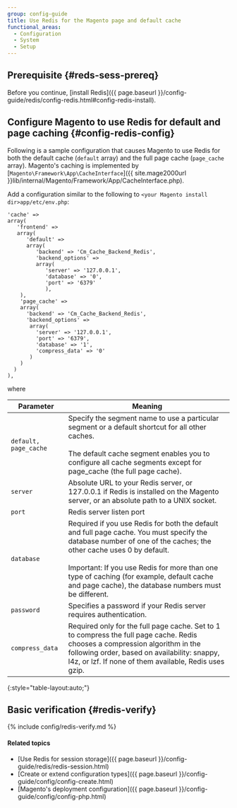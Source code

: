 ```yaml
---
group: config-guide
title: Use Redis for the Magento page and default cache
functional_areas:
  - Configuration
  - System
  - Setup
---
```


## Prerequisite {#reds-sess-prereq}

Before you continue, [install Redis]({{ page.baseurl }}/config-guide/redis/config-redis.html#config-redis-install).

## Configure Magento to use Redis for default and page caching {#config-redis-config}

Following is a sample configuration that causes Magento to use Redis for both the default cache (`default` array) and the full page cache (`page_cache` array). Magento's caching is implemented by [`Magento\Framework\App\CacheInterface`]({{ site.mage2000url }}lib/internal/Magento/Framework/App/CacheInterface.php).

Add a configuration similar to the following to `<your Magento install dir>app/etc/env.php`:

	'cache' =>
	array(
	   'frontend' =>
	   array(
	      'default' =>
	      array(
	         'backend' => 'Cm_Cache_Backend_Redis',
	         'backend_options' =>
	         array(
	            'server' => '127.0.0.1',
	            'database' => '0',
	            'port' => '6379'
	            ),
	    ),
	    'page_cache' =>
	    array(
	      'backend' => 'Cm_Cache_Backend_Redis',
	      'backend_options' =>
	       array(
	         'server' => '127.0.0.1',
	         'port' => '6379',
	         'database' => '1',
	         'compress_data' => '0'
	       )
	    )
	  )
	),

where

|Parameter|Meaning|
|--- |--- |
|`default, page_cache`|Specify the segment name to use a particular segment or a default shortcut for all other caches.<br><br>The default cache segment enables you to configure all cache segments except for page_cache (the full page cache).|
|`server`|Absolute URL to your Redis server, or 127.0.0.1 if Redis is installed on the Magento server, or an absolute path to a UNIX socket.|
|`port`|Redis server listen port|
|`database`|Required if you use Redis for both the default and full page cache. You must specify the database number of one of the caches; the other cache uses 0 by default.<br><br>Important: If you use Redis for more than one type of caching (for example, default cache and page cache), the database numbers must be different.|
|`password`|Specifies a password if your Redis server requires authentication.|
|`compress_data`|Required only for the full page cache. Set to 1 to compress the full page cache. Redis chooses a compression algorithm in the following order, based on availability: snappy, l4z, or lzf. If none of them available, Redis uses gzip.|
{:style="table-layout:auto;"}

## Basic verification {#redis-verify}

{% include config/redis-verify.md %}

#### Related topics

*	[Use Redis for session storage]({{ page.baseurl }}/config-guide/redis/redis-session.html)
* [Create or extend configuration types]({{ page.baseurl }}/config-guide/config/config-create.html)
* [Magento's deployment configuration]({{ page.baseurl }}/config-guide/config/config-php.html)
